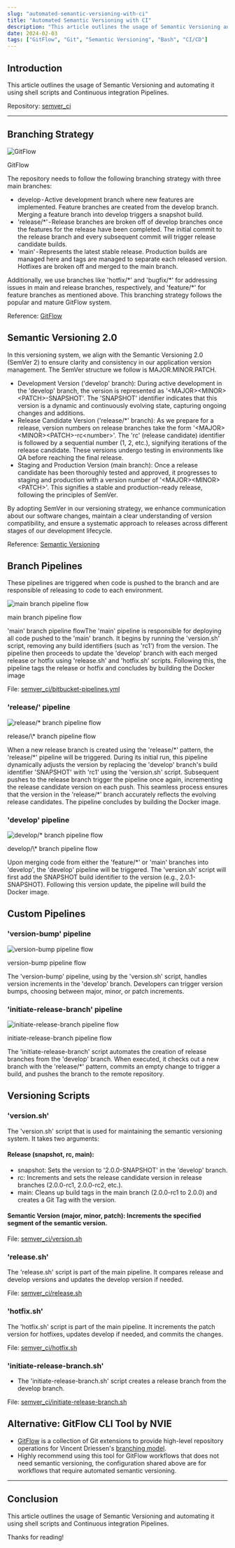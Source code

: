```yaml
---
slug: "automated-semantic-versioning-with-ci"
title: "Automated Semantic Versioning with CI"
description: "This article outlines the usage of Semantic Versioning and automating it using shell scripts and Continuous integration Pipelines."
date: 2024-02-03
tags: ["GitFlow", "Git", "Semantic Versioning", "Bash", "CI/CD"]
---
```


## Introduction

This article outlines the usage of Semantic Versioning and automating it using shell scripts and Continuous integration Pipelines.

Repository: [semver_ci](https://github.com/ushiradineth/semver_ci)

---

## Branching Strategy

![GitFlow](../../images/blog/automated-semantic-versioning-with-ci/gitflow.png)
<p class="text-center">GitFlow</p>

The repository needs to follow the following branching strategy with three main branches:

- develop - Active development branch where new features are implemented. Feature branches are created from the develop branch. Merging a feature branch into develop triggers a snapshot build.
- 'release/\*' - Release branches are broken off of develop branches once the features for the release have been completed. The initial commit to the release branch and every subsequent commit will trigger release candidate builds.
- 'main' - Represents the latest stable release. Production builds are managed here and tags are managed to separate each released version. Hotfixes are broken off and merged to the main branch.

Additionally, we use branches like 'hotfix/\*' and 'bugfix/\*' for addressing issues in main and release branches, respectively, and 'feature/\*' for feature branches as mentioned above. This branching strategy follows the popular and mature GitFlow system.

Reference: [GitFlow](https://www.atlassian.com/git/tutorials/comparing-workflows/gitflow-workflow)

## Semantic Versioning 2.0

In this versioning system, we align with the Semantic Versioning 2.0 (SemVer 2) to ensure clarity and consistency in our application version management. The SemVer structure we follow is MAJOR.MINOR.PATCH.

- Development Version ('develop' branch): During active development in the 'develop' branch, the version is represented as '\<MAJOR>\<MINOR>\<PATCH>-SNAPSHOT'. The 'SNAPSHOT' identifier indicates that this version is a dynamic and continuously evolving state, capturing ongoing changes and additions.
- Release Candidate Version ('release/\*' branch): As we prepare for a release, version numbers on release branches take the form '\<MAJOR>\<MINOR>\<PATCH>-rc\<number>'. The 'rc' (release candidate) identifier is followed by a sequential number (1, 2, etc.), signifying iterations of the release candidate. These versions undergo testing in environments like QA before reaching the final release.
- Staging and Production Version (main branch): Once a release candidate has been thoroughly tested and approved, it progresses to staging and production with a version number of '\<MAJOR>\<MINOR>\<PATCH>'. This signifies a stable and production-ready release, following the principles of SemVer.

By adopting SemVer in our versioning strategy, we enhance communication about our software changes, maintain a clear understanding of version compatibility, and ensure a systematic approach to releases across different stages of our development lifecycle.

Reference: [Semantic Versioning](https://semver.org/)

## Branch Pipelines

These pipelines are triggered when code is pushed to the branch and are responsible of releasing to code to each environment.

![main branch pipeline flow](../../images/blog/automated-semantic-versioning-with-ci/main-branch-pipeline.png)
<p class="text-center">main branch pipeline flow</p>

'main' branch pipeline flowThe 'main' pipeline is responsible for deploying all code pushed to the 'main' branch. It begins by running the 'version.sh' script, removing any build identifiers (such as 'rc1') from the version. The pipeline then proceeds to update the 'develop' branch with each merged release or hotfix using 'release.sh' and 'hotfix.sh' scripts. Following this, the pipeline tags the release or hotfix and concludes by building the Docker image

File: [semver_ci/bitbucket-pipelines.yml](https://github.com/ushiradineth/semver_ci/blob/main/bitbucket-pipelines.yml)

### 'release/' pipeline

![release/\* branch pipeline flow](../../images/blog/automated-semantic-versioning-with-ci/release-branch-pipeline.png)
<p class="text-center">release/\* branch pipeline flow</p>

When a new release branch is created using the 'release/\*' pattern, the 'release/\*' pipeline will be triggered. During its initial run, this pipeline dynamically adjusts the version by replacing the 'develop' branch's build identifier 'SNAPSHOT' with 'rc1' using the 'version.sh' script. Subsequent pushes to the release branch trigger the pipeline once again, incrementing the release candidate version on each push. This seamless process ensures that the version in the 'release/\*' branch accurately reflects the evolving release candidates. The pipeline concludes by building the Docker image.

### 'develop' pipeline

![develop/\* branch pipeline flow](../../images/blog/automated-semantic-versioning-with-ci/develop-branch-pipeline.png)
<p class="text-center">develop/\* branch pipeline flow</p>

Upon merging code from either the 'feature/\*' or 'main' branches into 'develop', the 'develop' pipeline will be triggered. The 'version.sh' script will first add the SNAPSHOT build identifier to the version (e.g., 2.0.1-SNAPSHOT). Following this version update, the pipeline will build the Docker image.

## Custom Pipelines

### 'version-bump' pipeline

![version-bump pipeline flow](../../images/blog/automated-semantic-versioning-with-ci/version-bump-pipeline.png)
<p class="text-center">version-bump pipeline flow</p>

The 'version-bump' pipeline, using by the 'version.sh' script, handles version increments in the 'develop' branch. Developers can trigger version bumps, choosing between major, minor, or patch increments.

### 'initiate-release-branch' pipeline

![initiate-release-branch pipeline flow](../../images/blog/automated-semantic-versioning-with-ci/initiate-release-branch-pipeline.png)
<p class="text-center">initiate-release-branch pipeline flow</p>

The 'initiate-release-branch' script automates the creation of release branches from the 'develop' branch. When executed, it checks out a new branch with the 'release/\*' pattern, commits an empty change to trigger a build, and pushes the branch to the remote repository.

## Versioning Scripts

### 'version.sh'

The 'version.sh' script that is used for maintaining the semantic versioning system. It takes two arguments:

#### Release (snapshot, rc, main):

- snapshot: Sets the version to '2.0.0-SNAPSHOT' in the 'develop' branch.
- rc: Increments and sets the release candidate version in release branches (2.0.0-rc1, 2.0.0-rc2, etc.).
- main: Cleans up build tags in the main branch (2.0.0-rc1 to 2.0.0) and creates a Git Tag with the version.

#### Semantic Version (major, minor, patch): Increments the specified segment of the semantic version.

File: [semver_ci/version.sh](https://github.com/ushiradineth/semver_ci/blob/main/version.sh)

### 'release.sh'

The 'release.sh' script is part of the main pipeline. It compares release and develop versions and updates the develop version if needed.

File: [semver_ci/release.sh](https://github.com/ushiradineth/semver_ci/blob/main/release.sh)

### 'hotfix.sh'

The 'hotfix.sh' script is part of the main pipeline. It increments the patch version for hotfixes, updates develop if needed, and commits the changes.

File: [semver_ci/hotfix.sh](https://github.com/ushiradineth/semver_ci/blob/main/hotfix.sh)

### 'initiate-release-branch.sh'

- The 'initiate-release-branch.sh' script creates a release branch from the develop branch.

File: [semver_ci/initiate-release-branch.sh](https://github.com/ushiradineth/semver_ci/blob/main/initiate-release-branch.sh)

## Alternative: GitFlow CLI Tool by NVIE

- [GitFlow](https://github.com/nvie/gitflow) is a collection of Git extensions to provide high-level repository operations for Vincent Driessen's [branching model](http://nvie.com/git-model).
- Highly recommend using this tool for GitFlow workflows that does not need semantic versioning, the configuration shared above are for workflows that require automated semantic versioning.

--- 

## Conclusion

This article outlines the usage of Semantic Versioning and automating it using shell scripts and Continuous integration Pipelines.

Thanks for reading!

